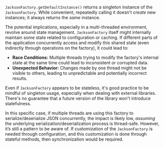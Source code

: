 `JacksonFactory.getDefaultInstance()` returns a singleton instance of the `JacksonFactory`. While convenient, repeatedly calling it doesn't *create* new instances; it always returns the *same* instance.

The potential implications, especially in a multi-threaded environment, revolve around state management.  `JacksonFactory` itself might internally maintain some state related to configuration or caching. If different parts of the application concurrently access and modify this shared state (even indirectly through operations on the factory), it could lead to:

*   **Race Conditions:**  Multiple threads trying to modify the factory's internal state at the same time could lead to inconsistent or corrupted data.
*   **Unexpected Behavior:**  Changes made by one thread might not be visible to others, leading to unpredictable and potentially incorrect results.

Even if `JacksonFactory` appears to be stateless, it's good practice to be mindful of singleton usage, especially when dealing with external libraries.  There's no guarantee that a future version of the library won't introduce statefulness.

In this specific case, if multiple threads are using this factory to serialize/deserialize JSON concurrently, the impact is likely low, *assuming* the underlying serialization/deserialization process is thread-safe. However, it’s still a pattern to be aware of. If customization of the `JacksonFactory` is needed through configuration, and this customization is done through stateful methods, then synchronization would be required.